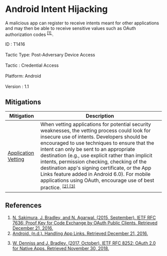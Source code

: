 <div class="container-fluid">
 <h1>
  Android Intent Hijacking
 </h1>
 <div class="row">
  <div class="col-md-8 description-body">
   <p>
    A malicious app can register to receive intents meant for other applications and may then be able to receive sensitive values such as OAuth authorization codes
    <span class="scite-citeref-number" data-reference="IETF-PKCE" id="scite-ref-1-a">
     <sup>
      <a aria-describedby="qtip-0" data-hasqtip="0" href="https://tools.ietf.org/html/rfc7636" target="_blank">
       [1]
      </a>
     </sup>
    </span>
    .
   </p>
  </div>
  <div class="col-md-4">
   <div class="card">
    <div class="card-body">
     <div class="card-data">
      <span class="h5 card-title">
       ID
      </span>
      : T1416
      <br/>
      <br/>
     </div>
     <div class="card-data">
      <span class="h5 card-title">
       Tactic Type:
      </span>
      Post-Adversary Device Access
      <br/>
      <br/>
     </div>
     <div class="card-data">
      <span class="h5 card-title">
       Tactic
      </span>
      : Credential Access
      <br/>
      <br/>
     </div>
     <div class="card-data">
      <span class="h5 card-title">
       Platform:
      </span>
      Android
      <br/>
      <br/>
     </div>
     <div class="card-data">
      <span class="h5 card-title">
      </span>
     </div>
     <div class="card-data">
      <span class="h5 card-title">
      </span>
     </div>
     <div class="card-data">
      <span class="h5 card-title">
      </span>
     </div>
     <div class="card-data">
      <span class="h5 card-title">
      </span>
     </div>
     <div class="card-data">
      <span class="h5 card-title">
      </span>
     </div>
     <div class="card-data">
      <span class="h5 card-title">
      </span>
     </div>
     <div class="card-data">
      <span class="h5 card-title">
      </span>
     </div>
     <div class="card-data">
      <span class="h5 card-title">
      </span>
     </div>
     <div class="card-data">
      <span class="h5 card-title">
      </span>
     </div>
     <div class="card-data">
      <span class="h5 card-title">
      </span>
     </div>
     <div class="card-data">
      <span class="h5 card-title">
      </span>
     </div>
     <div class="card-data">
      <span class="h5 card-title">
       Version
      </span>
      : 1.1
     </div>
    </div>
   </div>
  </div>
 </div>
 <h2 class="pt-3" id="mitigations">
  Mitigations
 </h2>
 <table class="table table-bordered table-light mt-2">
  <thead>
   <tr>
    <th scope="col">
     Mitigation
    </th>
    <th scope="col">
     Description
    </th>
   </tr>
  </thead>
  <tbody class="bg-white">
   <tr>
    <td>
     <a href="https://attack.mitre.org/mitigations/M1005">
      Application Vetting
     </a>
    </td>
    <td>
     When vetting applications for potential security weaknesses, the vetting process could look for insecure use of intents. Developers should be encouraged to use techniques to ensure that the intent can only be sent to an appropriate destination (e.g., use explicit rather than implicit intents, permission checking, checking of the destination app's signing certificate, or the App Links feature added in Android 6.0). For mobile applications using OAuth, encourage use of best practice.
     <span class="scite-citeref-number" data-reference="Android-AppLinks" id="scite-ref-2-a" onclick="scrollToRef('scite-2')">
      <sup>
       <a aria-describedby="qtip-1" data-hasqtip="1" href="https://developer.android.com/training/app-links/index.html" target="_blank">
        [2]
       </a>
      </sup>
     </span>
     <span class="scite-citeref-number" data-reference="IETF-OAuthNativeApps" id="scite-ref-3-a" onclick="scrollToRef('scite-3')">
      <sup>
       <a aria-describedby="qtip-2" data-hasqtip="2" href="https://tools.ietf.org/html/rfc8252" target="_blank">
        [3]
       </a>
      </sup>
     </span>
    </td>
   </tr>
  </tbody>
 </table>
 <h2 class="pt-3" id="references">
  References
 </h2>
 <div class="row">
  <div class="col">
   <ol>
    <li>
     <span class="scite-citation" id="scite-1">
      <span class="scite-citation-text">
       <a class="external text" href="https://tools.ietf.org/html/rfc7636" name="scite-1" rel="nofollow" target="_blank">
        N. Sakimura, J. Bradley, and N. Agarwal. (2015, September). IETF RFC 7636: Proof Key for Code Exchange by OAuth Public Clients. Retrieved December 21, 2016.
       </a>
      </span>
     </span>
    </li>
    <li>
     <span class="scite-citation" id="scite-2">
      <span class="scite-citation-text">
       <a class="external text" href="https://developer.android.com/training/app-links/index.html" name="scite-2" rel="nofollow" target="_blank">
        Android. (n.d.). Handling App Links. Retrieved December 21, 2016.
       </a>
      </span>
     </span>
    </li>
   </ol>
  </div>
  <div class="col">
   <ol start="3.5">
    <li>
     <span class="scite-citation" id="scite-3">
      <span class="scite-citation-text">
       <a class="external text" href="https://tools.ietf.org/html/rfc8252" name="scite-3" rel="nofollow" target="_blank">
        W. Denniss and J. Bradley. (2017, October). IETF RFC 8252: OAuth 2.0 for Native Apps. Retrieved November 30, 2018.
       </a>
      </span>
     </span>
    </li>
   </ol>
  </div>
 </div>
</div>
